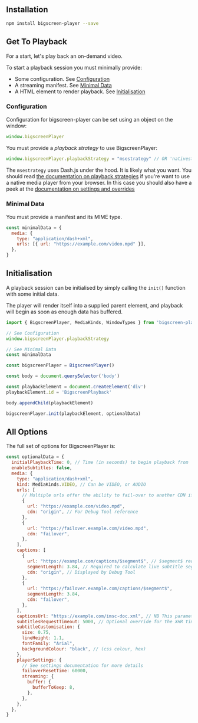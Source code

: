 ## Installation

```bash
npm install bigscreen-player --save
```

## Get To Playback

For a start, let's play back an on-demand video.

To start a playback session you must minimally provide:

- Some configuration. See [Configuration](#configuration)
- A streaming manifest. See [Minimal Data](#minimal-data)
- A HTML element to render playback. See [Initialisation](#initialisation)

### Configuration

Configuration for bigscreen-player can be set using an object on the window:

```javascript
window.bigscreenPlayer
```

You must provide a _playback strategy_ to use BigscreenPlayer:

```javascript
window.bigscreenPlayer.playbackStrategy = "msestrategy" // OR 'nativestrategy' OR 'basicstrategy'
```

The `msestrategy` uses Dash.js under the hood. It is likely what you want. You should read [the documentation on playback strategies](https://bbc.github.io/bigscreen-player/api/tutorial-01-playback-strategies.html) if you're want to use a native media player from your browser. In this case you should also have a peek at the [documentation on settings and overrides](https://bbc.github.io/bigscreen-player/api/tutorial-02-settings-and-overrides.html)

### Minimal Data

You must provide a manifest and its MIME type.

```javascript
const minimalData = {
  media: {
    type: "application/dash+xml",
    urls: [{ url: "https://example.com/video.mpd" }],
  },
}
```

## Initialisation

A playback session can be initialised by simply calling the `init()` function with some initial data.

The player will render itself into a supplied parent element, and playback will begin as soon as enough data has buffered.

```javascript
import { BigscreenPlayer, MediaKinds, WindowTypes } from 'bigscreen-player'

// See Configuration
window.bigscreenPlayer.playbackStrategy

// See Minimal Data
const minimalData

const bigscreenPlayer = BigscreenPlayer()

const body = document.querySelector('body')

const playbackElement = document.createElement('div')
playbackElement.id = 'BigscreenPlayback'

body.appendChild(playbackElement)

bigscreenPlayer.init(playbackElement, optionalData)
```

## All Options

The full set of options for BigscreenPlayer is:

```javascript
const optionalData = {
  initialPlaybackTime: 0, // Time (in seconds) to begin playback from
  enableSubtitles: false,
  media: {
    type: "application/dash+xml",
    kind: MediaKinds.VIDEO, // Can be VIDEO, or AUDIO
    urls: [
      // Multiple urls offer the ability to fail-over to another CDN if required
      {
        url: "https://example.com/video.mpd",
        cdn: "origin", // For Debug Tool reference
      },
      {
        url: "https://failover.example.com/video.mpd",
        cdn: "failover",
      },
    ],
    captions: [
      {
        url: "https://example.com/captions/$segment$", // $segment$ required for replacement for live subtitle segments
        segmentLength: 3.84, // Required to calculate live subtitle segment to fetch & live subtitle URL.
        cdn: "origin", // Displayed by Debug Tool
      },
      {
        url: "https://failover.example.com/captions/$segment$",
        segmentLength: 3.84,
        cdn: "failover",
      },
    ],
    captionsUrl: "https://example.com/imsc-doc.xml", // NB This parameter is being deprecated in favour of the captions array shown above.
    subtitlesRequestTimeout: 5000, // Optional override for the XHR timeout on sidecar loaded subtitles
    subtitleCustomisation: {
      size: 0.75,
      lineHeight: 1.1,
      fontFamily: "Arial",
      backgroundColour: "black", // (css colour, hex)
    },
    playerSettings: {
      // See settings documentation for more details
      failoverResetTime: 60000,
      streaming: {
        buffer: {
          bufferToKeep: 8,
        },
      },
    },
  },
}
```

